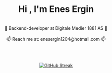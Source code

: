 <h1 align="center">Hi , I'm Enes Ergin</h1><br>

<div align="center">
  💼 Backend-developer at Digitale Medier 1881 AS 💼   
  <br><br>
  📫 Reach me at: enesergin1204@hotmail.com 📫
</div>

<br><br>

<div align="center">
  <a href="https://git.io/streak-stats"><img src="https://streak-stats.demolab.com?user=enesergin&theme=transparent&hide_border=true&date_format=j%20M%5B%20Y%5D&mode=weekly&card_width=600&hide_longest_streak=true" alt="GitHub Streak" /></a>
</div>
